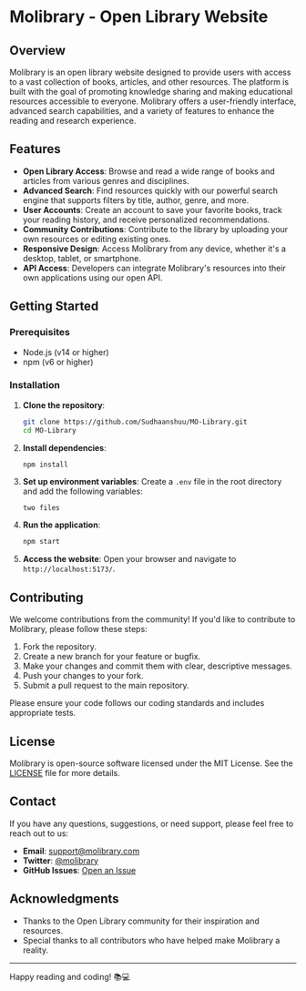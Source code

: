 # Molibrary - Open Library Website

## Overview

Molibrary is an open library website designed to provide users with access to a vast collection of books, articles, and other resources. The platform is built with the goal of promoting knowledge sharing and making educational resources accessible to everyone. Molibrary offers a user-friendly interface, advanced search capabilities, and a variety of features to enhance the reading and research experience.

## Features

- **Open Library Access**: Browse and read a wide range of books and articles from various genres and disciplines.
- **Advanced Search**: Find resources quickly with our powerful search engine that supports filters by title, author, genre, and more.
- **User Accounts**: Create an account to save your favorite books, track your reading history, and receive personalized recommendations.
- **Community Contributions**: Contribute to the library by uploading your own resources or editing existing ones.
- **Responsive Design**: Access Molibrary from any device, whether it's a desktop, tablet, or smartphone.
- **API Access**: Developers can integrate Molibrary's resources into their own applications using our open API.

## Getting Started

### Prerequisites

- Node.js (v14 or higher)
- npm (v6 or higher)

### Installation

1. **Clone the repository**:
   ```bash
   git clone https://github.com/Sudhaanshuu/MO-Library.git
   cd MO-Library
   ```

2. **Install dependencies**:
   ```bash
   npm install
   ```

3. **Set up environment variables**:
   Create a `.env` file in the root directory and add the following variables:
   ```env
   two files
   ```

4. **Run the application**:
   ```bash
   npm start
   ```

5. **Access the website**:
   Open your browser and navigate to `http://localhost:5173/`.

## Contributing

We welcome contributions from the community! If you'd like to contribute to Molibrary, please follow these steps:

1. Fork the repository.
2. Create a new branch for your feature or bugfix.
3. Make your changes and commit them with clear, descriptive messages.
4. Push your changes to your fork.
5. Submit a pull request to the main repository.

Please ensure your code follows our coding standards and includes appropriate tests.

## License

Molibrary is open-source software licensed under the MIT License. See the [LICENSE](LICENSE) file for more details.

## Contact

If you have any questions, suggestions, or need support, please feel free to reach out to us:

- **Email**: support@molibrary.com
- **Twitter**: [@molibrary](https://twitter.com/sudhan_shuu)
- **GitHub Issues**: [Open an Issue](https://github.com/sudhaanshuu/MO-Library)

## Acknowledgments

- Thanks to the Open Library community for their inspiration and resources.
- Special thanks to all contributors who have helped make Molibrary a reality.

---

Happy reading and coding! 📚💻